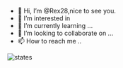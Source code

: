 - 👋 Hi, I’m @Rex28,nice to see you.
- 👀 I’m interested in 
- 🌱 I’m currently learning ...
- 💞️ I’m looking to collaborate on ...
- 📫 How to reach me ..

![states](https://github-readme-stats.vercel.app/api?username=Rex28&count_private=true&theme=dracula)
<!---
Rex28/Rex28 is a ✨ special ✨ repository because its `README.md` (this file) appears on your GitHub profile.
You can click the Preview link to take a look at your changes.
--->
